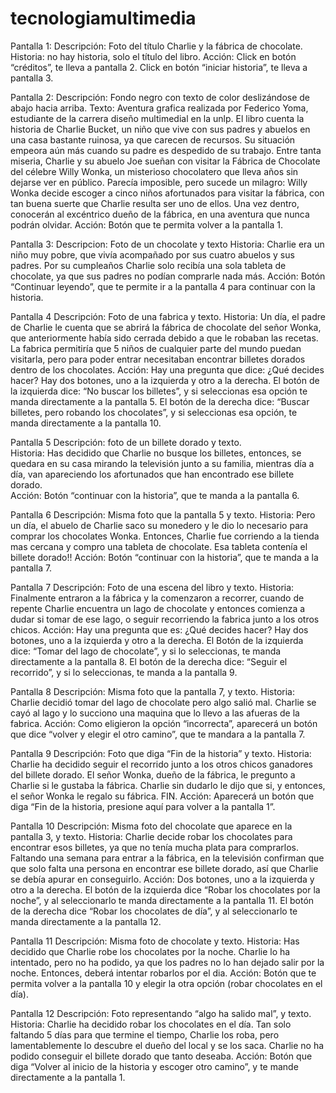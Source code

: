 # tecnologiamultimedia
Pantalla 1: 
Descripción: Foto del título Charlie y la fábrica de chocolate.
Historia: no hay historia, solo el título del libro.
Acción: Click en botón “créditos”, te lleva a pantalla 2. Click en botón “iniciar historia”, te lleva a pantalla 3.

Pantalla 2: 
Descripción: Fondo negro con texto de color deslizándose de abajo hacia arriba.
Texto: Aventura grafica realizada por Federico Yoma, estudiante de la carrera diseño multimedial en la unlp. El libro cuenta la historia de Charlie Bucket, un niño que vive con sus padres y abuelos en una casa bastante ruinosa, ya que carecen de recursos. Su situación empeora aún más cuando su padre es despedido de su trabajo. Entre tanta miseria, Charlie y su abuelo Joe sueñan con visitar la Fábrica de Chocolate del célebre Willy Wonka, un misterioso chocolatero que lleva años sin dejarse ver en público. Parecía imposible, pero sucede un milagro: Willy Wonka decide escoger a cinco niños afortunados para visitar la fábrica, con tan buena suerte que Charlie resulta ser uno de ellos. Una vez dentro, conocerán al excéntrico dueño de la fábrica, en una aventura que nunca podrán olvidar.
Acción: Botón que te permita volver a la pantalla 1.

Pantalla 3: 
Descripcion: Foto de un chocolate y texto
Historia: Charlie era un niño muy pobre, que vivía acompañado por sus cuatro abuelos y sus padres. Por su cumpleaños Charlie solo recibía una sola tableta de chocolate, ya que sus padres no podían comprarle nada más.
Acción: Botón “Continuar leyendo”, que te permite ir a la pantalla 4 para continuar con la historia. 

Pantalla 4
Descripción: Foto de una fabrica y texto.
Historia: Un día, el padre de Charlie le cuenta que se abrirá la fábrica de chocolate del señor Wonka, que anteriormente había sido cerrada debido a que le robaban las recetas. La fabrica permitiría que 5 niños de cualquier parte del mundo puedan visitarla, pero para poder entrar necesitaban encontrar billetes dorados dentro de los chocolates. 
Acción: Hay una pregunta que dice: ¿Qué decides hacer?
              Hay dos botones, uno a la izquierda y otro a la derecha. 
              El botón de la izquierda dice: “No buscar los billetes”, y si seleccionas esa opción te manda directamente a la pantalla 5.
El botón de la derecha dice: “Buscar billetes, pero robando los chocolates”, y si seleccionas esa opción, te manda directamente a la pantalla 10.

  Pantalla 5 
Descripción: foto de un billete dorado y texto.  
Historia: Has decidido que Charlie no busque los billetes, entonces, se quedara en su casa mirando la televisión junto a su familia, mientras día a día, van apareciendo los afortunados que han encontrado ese billete dorado.    
Acción: Botón “continuar con la historia”, que te manda a la pantalla 6.     

Pantalla 6
Descripción: Misma foto que la pantalla 5 y texto.
Historia: Pero un día, el abuelo de Charlie saco su monedero y le dio lo necesario para comprar los chocolates Wonka. Entonces, Charlie fue corriendo a la tienda mas cercana y compro una tableta de chocolate. Esa tableta contenía el billete dorado!!
Acción: Botón “continuar con la historia”, que te manda a la pantalla 7.
     
Pantalla 7
Descripción: Foto de una escena del libro y texto.
Historia: Finalmente entraron a la fábrica y la comenzaron a recorrer, cuando de repente Charlie encuentra un lago de chocolate y entonces comienza a dudar si tomar de ese lago, o seguir recorriendo la fabrica junto a los otros chicos.
Acción: Hay una pregunta que es: ¿Qué decides hacer?
 Hay dos botones, uno a la izquierda y otro a la derecha.
El Botón de la izquierda dice: “Tomar del lago de chocolate”, y si lo seleccionas, te manda directamente a la pantalla 8.
El botón de la derecha dice: “Seguir el recorrido”, y si lo seleccionas, te manda a la pantalla 9. 

Pantalla 8
Descripción: Misma foto que la pantalla 7, y texto.
Historia: Charlie decidió tomar del lago de chocolate pero algo salió mal. Charlie se cayó al lago y lo succiono una maquina que lo llevo a las afueras de la fabrica.
Acción: Como eligieron la opción “incorrecta”, aparecerá un botón que dice “volver y elegir el otro camino”, que te mandara a la pantalla 7.

Pantalla 9
Descripción: Foto que diga “Fin de la historia” y texto.
Historia: Charlie ha decidido seguir el recorrido junto a los otros chicos ganadores del billete dorado. El señor Wonka, dueño de la fábrica, le pregunto a Charlie si le gustaba la fábrica. Charlie sin dudarlo le dijo que si, y entonces, el señor Wonka le regalo su fábrica. FIN.
Acción: Aparecerá un botón que diga “Fin de la historia, presione aquí para volver a la pantalla 1”. 

Pantalla 10
Descripción: Misma foto del chocolate que aparece en la pantalla 3, y texto.
Historia: Charlie decide robar los chocolates para encontrar esos billetes, ya que no tenía  mucha plata para comprarlos. Faltando una semana para entrar a la fábrica, en la televisión confirman que que solo falta una persona en encontrar ese billete dorado, así que Charlie se debía apurar en conseguirlo.
Acción: Dos botones, uno a la izquierda y otro a la derecha.
El botón de la izquierda dice “Robar los chocolates por la noche”, y al seleccionarlo te manda directamente a la pantalla 11.
El botón de la derecha dice “Robar los chocolates de día”, y al seleccionarlo te manda directamente a la pantalla 12.

Pantalla 11
Descripción: Misma foto de chocolate y texto.
Historia: Has decidido que Charlie robe los chocolates por la noche. Charlie lo ha intentado, pero no ha podido, ya que los padres no lo han dejado salir por la noche. Entonces, deberá intentar robarlos por el dia.
Acción: Botón que te permita volver a la pantalla 10 y elegir la otra opción (robar chocolates en el día).

Pantalla 12
Descripción: Foto representando “algo ha salido mal”, y texto.
Historia: Charlie ha decidido robar los chocolates en el día. Tan solo faltando 5 días para que termine el tiempo, Charlie los roba, pero lamentablemente lo descubre el dueño del local y se los saca. Charlie no ha podido conseguir el billete dorado que tanto deseaba.
Acción: Botón que diga “Volver al inicio de la historia y escoger otro camino”, y te mande directamente a la pantalla 1.
